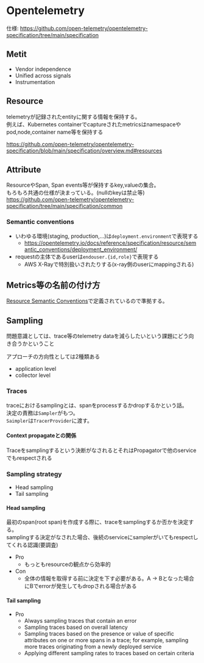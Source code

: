 # Opentelemetry

仕様: https://github.com/open-telemetry/opentelemetry-specification/tree/main/specification

## Metit

* Vendor independence
* Unified across signals
* Instrumentation

## Resource

telemetryが記録されたentityに関する情報を保持する。  
例えば、Kubernetes containerでcaptureされたmetricsはnamespaceやpod,node,container name等を保持する

https://github.com/open-telemetry/opentelemetry-specification/blob/main/specification/overview.md#resources

## Attribute

ResourceやSpan, Span events等が保持するkey,valueの集合。  
もろもろ共通の仕様が決まっている。(nullのkeyは禁止等)  
https://github.com/open-telemetry/opentelemetry-specification/tree/main/specification/common

### Semantic conventions

* いわゆる環境(staging, production,...)は`deployment.environment`で表現する
  * https://opentelemetry.io/docs/reference/specification/resource/semantic_conventions/deployment_environment/
* requestの主体であるuserは`endouser.{id,role}`で表現する
  * AWS X-Rayで特別扱いされたりする(x-ray側のuserにmappingされる)

## Metrics等の名前の付け方

[Resource Semantic Conventions](https://opentelemetry.io/docs/reference/specification/resource/semantic_conventions/)で定義されているので準拠する。


## Sampling

問題意識としては、trace等のtelemetry dataを減らしたいという課題にどう向き合うかということ  

アプローチの方向性としては2種類ある

* application level
* collector level

### Traces

traceにおけるsamplingとは、spanをprocessするかdropするかという話。  
決定の責務は`Sampler`がもつ。  
`Saimpler`は`TracerProvider`に渡す。  

#### Context propagateとの関係

Traceをsamplingするという決断がなされるとそれはPropagatorで他のserviceでもrespectされる


### Sampling strategy

* Head sampling
* Tail sampling

#### Head sampling

最初のspan(root span)を作成する際に、traceをsamplingするか否かを決定する。  
samplingする決定がなされた場合、後続のserviceにsamplerがいてもrespectしてくれる認識(要調査)  

* Pro
  * もっともresourceの観点から効率的
* Con
  * 全体の情報を取得する前に決定を下す必要がある。A -> Bとなった場合にBでerrorが発生してもdropされる場合がある


#### Tail sampling

* Pro
  * Always sampling traces that contain an error
  * Sampling traces based on overall latency
  * Sampling traces based on the presence or value of specific attributes on one or more spans in a trace; for example, sampling more traces originating from a newly deployed service
  * Applying different sampling rates to traces based on certain criteria
